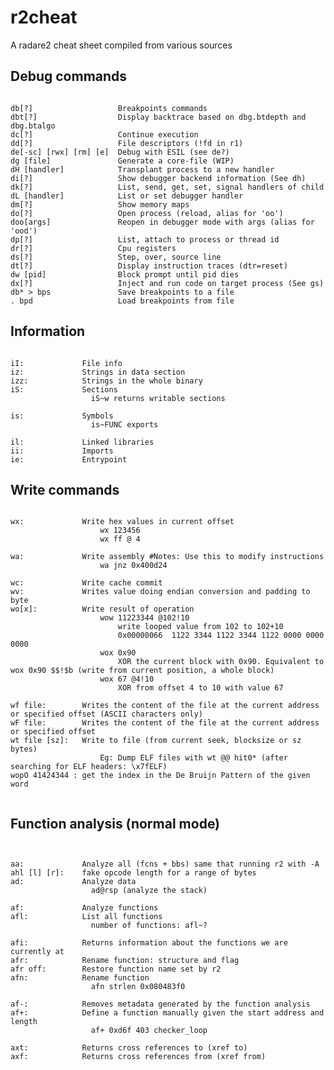 # r2cheat
A radare2 cheat sheet compiled from various sources

## Debug commands ##
<pre><code>
db[?]                   Breakpoints commands
dbt[?]                  Display backtrace based on dbg.btdepth and dbg.btalgo
dc[?]                   Continue execution
dd[?]                   File descriptors (!fd in r1)
de[-sc] [rwx] [rm] [e]  Debug with ESIL (see de?)
dg [file]               Generate a core-file (WIP)
dH [handler]            Transplant process to a new handler
di[?]                   Show debugger backend information (See dh)
dk[?]                   List, send, get, set, signal handlers of child
dL [handler]            List or set debugger handler
dm[?]                   Show memory maps
do[?]                   Open process (reload, alias for 'oo')
doo[args]               Reopen in debugger mode with args (alias for 'ood')
dp[?]                   List, attach to process or thread id
dr[?]                   Cpu registers
ds[?]                   Step, over, source line
dt[?]                   Display instruction traces (dtr=reset)
dw [pid]                Block prompt until pid dies
dx[?]                   Inject and run code on target process (See gs)
db* > bps				Save breakpoints to a file
. bpd					Load breakpoints from file
</code></pre>

## Information ##
<pre><code>
iI:             File info
iz:             Strings in data section
izz:            Strings in the whole binary
iS:             Sections
                  iS~w returns writable sections
                  
is:             Symbols
                  is~FUNC exports
                  
il:             Linked libraries
ii:             Imports
ie:             Entrypoint
</code></pre>



## Write commands ##
<pre><code>
wx:             Write hex values in current offset
                    wx 123456
                    wx ff @ 4
                    
wa:             Write assembly #Notes: Use this to modify instructions 
                    wa jnz 0x400d24
                    
wc:             Write cache commit
wv:             Writes value doing endian conversion and padding to byte
wo[x]:          Write result of operation
                    wow 11223344 @102!10
                        write looped value from 102 to 102+10
                        0x00000066  1122 3344 1122 3344 1122 0000 0000 0000
                    wox 0x90
                        XOR the current block with 0x90. Equivalent to wox 0x90 $$!$b (write from current position, a whole block)
                    wox 67 @4!10
                        XOR from offset 4 to 10 with value 67
                        
wf file:        Writes the content of the file at the current address or specified offset (ASCII characters only)
wF file:        Writes the content of the file at the current address or specified offset
wt file [sz]:   Write to file (from current seek, blocksize or sz bytes)
                    Eg: Dump ELF files with wt @@ hit0* (after searching for ELF headers: \x7fELF)
wopO 41424344 : get the index in the De Bruijn Pattern of the given word

</code></pre>

## Function analysis (normal mode) ##
<pre><code>

aa:             Analyze all (fcns + bbs) same that running r2 with -A
ahl [l] [r]:    fake opcode length for a range of bytes
ad:             Analyze data
                  ad@rsp (analyze the stack)                  

af:             Analyze functions
afl:            List all functions
                  number of functions: afl~?
                  
afi:            Returns information about the functions we are currently at
afr:            Rename function: structure and flag
afr off:        Restore function name set by r2
afn:            Rename function
                  afn strlen 0x080483f0
                  
af-:            Removes metadata generated by the function analysis
af+:            Define a function manually given the start address and length
                  af+ 0xd6f 403 checker_loop
                  
axt:            Returns cross references to (xref to)
axf:            Returns cross references from (xref from)

</code></pre>

